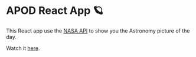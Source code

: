 # APOD React App 🪐

This React app use the [NASA API](https://api.nasa.gov/ "NASA API") to show you the Astronomy picture of the day.

Watch it [here](https://compassionate-edison-7682a2.netlify.app/).